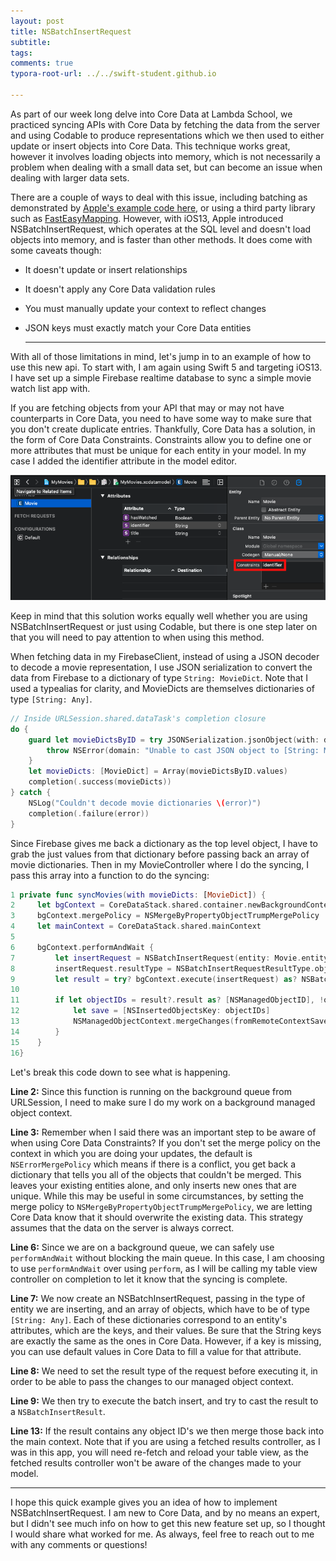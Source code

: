 ```yaml
---
layout: post
title: NSBatchInsertRequest
subtitle:
tags:
comments: true
typora-root-url: ../../swift-student.github.io

---
```


As part of our week long delve into Core Data at Lambda School, we practiced syncing APIs with Core Data by fetching the data from the server and using Codable to produce representations which we then used to either update or insert objects into Core Data. This technique works great, however it involves loading objects into memory, which is not necessarily a problem when dealing with a small data set, but can become an issue when dealing with larger data sets. 

There are a couple of ways to deal with this issue, including batching as demonstrated by [Apple's example code here](https://developer.apple.com/documentation/coredata/loading_and_displaying_a_large_data_feed), or using a third party library such as [FastEasyMapping](https://github.com/Yalantis/FastEasyMapping). However, with iOS13, Apple introduced NSBatchInsertRequest, which operates at the SQL level and doesn't load objects into memory, and is faster than other methods. It does come with some caveats though: 

- It doesn't update or insert relationships

- It doesn't apply any Core Data validation rules

- You must manually update your context to reflect changes

- JSON keys must exactly match your Core Data entities

  

  ------



With all of those limitations in mind, let's jump in to an example of how to use this new api. To start with, I am again using Swift 5 and targeting iOS13. I have set up a simple Firebase realtime database to sync a simple movie watch list app with. 

If you are fetching objects from your API that may or may not have counterparts in Core Data, you need to have some way to make sure that you don't create duplicate entries. Thankfully, Core Data has a solution, in the form of Core Data Constraints. Constraints allow you to define one or more attributes that must be unique for each entity in your model. In my case I added the identifier attribute in the model editor. 

![ScreenShotModelEditor](/img/2020-3-29/ScreenShotModelEditor.png)

Keep in mind that this solution works equally well whether you are using NSBatchInsertRequest or just using Codable, but there is one step later on that you will need to pay attention to when using this method.

When fetching data in my FirebaseClient, instead of using a JSON decoder to decode a movie representation, I use JSON serialization to convert the data from Firebase to a dictionary of type `String: MovieDict`. Note that I used a typealias for clarity, and MovieDicts are themselves dictionaries of type `[String: Any]`.

```swift
// Inside URLSession.shared.dataTask's completion closure
do {
    guard let movieDictsByID = try JSONSerialization.jsonObject(with: data) as? [String: MovieDict] else {
        throw NSError(domain: "Unable to cast JSON object to [String: MovieDict}", code: 2)
    }
    let movieDicts: [MovieDict] = Array(movieDictsByID.values)
    completion(.success(movieDicts))
} catch {
    NSLog("Couldn't decode movie dictionaries \(error)")
    completion(.failure(error))
}
```

Since Firebase gives me back a dictionary as the top level object, I have to grab the just values from that dictionary before passing back an array of movie dictionaries. Then in my MovieController where I do the syncing, I pass this array into a function to do the syncing:

```swift
1 private func syncMovies(with movieDicts: [MovieDict]) {
2     let bgContext = CoreDataStack.shared.container.newBackgroundContext()
3     bgContext.mergePolicy = NSMergeByPropertyObjectTrumpMergePolicy
4     let mainContext = CoreDataStack.shared.mainContext
5     
6     bgContext.performAndWait {
7         let insertRequest = NSBatchInsertRequest(entity: Movie.entity(), objects: movieDicts)
8         insertRequest.resultType = NSBatchInsertRequestResultType.objectIDs
9         let result = try? bgContext.execute(insertRequest) as? NSBatchInsertResult
10        
11        if let objectIDs = result?.result as? [NSManagedObjectID], !objectIDs.isEmpty {
12            let save = [NSInsertedObjectsKey: objectIDs]
13            NSManagedObjectContext.mergeChanges(fromRemoteContextSave: save, into: [mainContext])
14        }
15    }
16}
```

Let's break this code down to see what is happening.

**Line 2:** Since this function is running on the background queue from URLSession, I need to make sure I do my work on a background managed object context.

**Line 3:** Remember when I said there was an important step to be aware of when using Core Data Constraints? If you don't set the merge policy on the context in which you are doing your updates, the default is `NSErrorMergePolicy` which means if there is a conflict, you get back a dictionary that tells you all of the objects that couldn't be merged. This leaves your existing entities alone, and only inserts new ones that are unique. While this may be useful in some circumstances, by setting the merge policy to `NSMergeByPropertyObjectTrumpMergePolicy`, we are letting Core Data know that it should overwrite the existing data. This strategy assumes that the data on the server is always correct.

**Line 6:** Since we are on a background queue, we can safely use `performAndWait` without blocking the main queue. In this case, I am choosing to use `performAndWait` over using `perform`, as I will be calling my table view controller on completion to let it know that the syncing is complete.

**Line 7:** We now create an NSBatchInsertRequest, passing in the type of entity we are inserting, and an array of objects, which have to be of type `[String: Any]`. Each of these dictionaries correspond to an entity's attributes, which are the keys, and their values. Be sure that the String keys are exactly the same as the ones in Core Data. However, if a key is missing, you can use default values in Core Data to fill a value for that attribute.

**Line 8:** We need to set the result type of the request before executing it, in order to be able to pass the changes to our managed object context.

**Line 9:** We then try to execute the batch insert, and try to cast the result to a `NSBatchInsertResult`.

**Line 13:** If the result contains any object ID's we then merge those back into the main context. Note that if you are using a fetched results controller, as I was in this app, you will need re-fetch and reload your table view, as the fetched results controller won't be aware of the changes made to your model.



------



I hope this quick example gives you an idea of how to implement NSBatchInsertRequest. I am new to Core Data, and by no means an expert, but I didn't see much info on how to get this new feature set up, so I thought I would share what worked for me. As always, feel free to reach out to me with any comments or questions!

